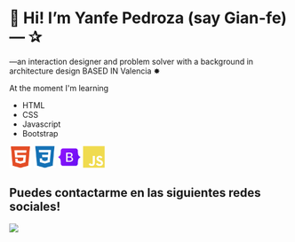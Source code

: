
# 👋 Hi! I’m Yanfe Pedroza (say Gian-fe)— ✰

—an interaction designer and problem solver with a background in architecture design BASED IN Valencia ✸

At the moment I'm learning
- HTML
- CSS
- Javascript
- Bootstrap


<div>
  <img src="https://github.com/devicons/devicon/blob/master/icons/html5/html5-plain.svg" title="HTML5" width="40" height="40">
  <img src="https://github.com/devicons/devicon/blob/master/icons/css3/css3-plain.svg" width="40" height="40">
  <img src="https://github.com/devicons/devicon/blob/master/icons/bootstrap/bootstrap-original.svg" width="40" height="40">
  <img src="https://github.com/devicons/devicon/blob/master/icons/javascript/javascript-plain.svg" width="40" height="40">
 </div>
 
 ## Puedes contactarme en las siguientes redes sociales!
 <div>
  <a href="https://www.linkedin.com/in/yanfepedroza/">
<img src="https://img.shields.io/badge/LinkedIn-0077B5?style=for-the-badge&logo=linkedin&logoColor=white">
  </a>
</div>
